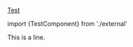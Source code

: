 [Test](./Test.md)

import {TestComponent} from './external'

<TestComponent name="123" value={456} xxx={78+9} />

<TestComponent name="123">
    <TestComponent/>
</TestComponent>

This is <MyLink/> a line.